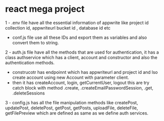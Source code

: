 # react mega project
1 - .env file have all the essential information of appwrite like project id collection id, appwriteurl bucket id , database id etc
- conf.js file use all these IDs and export them as variables and also convert them to string.

2 - auth.js file have all the methods that are used for authentication, it has a class authservice which has a client, account and constructor and also the authentication methods.
- construcotr has endpoinnt which has appwriteurl and project id and lso create account using new Account with parameter client.
- then it has createAccount, login, getCurrentUser, logout this are try catch block with method .create, .createEmailPasswordSession, .get, .deleteSessions

3 - config.js has all the file manipulation methods like createPost, updatePost, deletePost, getPost, getPosts, uploadFile, deleteFile, getFilePreview which are defined as same as we define auth services. 
